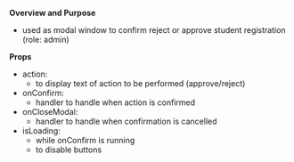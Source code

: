 **Overview and Purpose**

- used as modal window to confirm reject or approve student registration (role: admin)

**Props**

- action:
  - to display text of action to be performed (approve/reject)
- onConfirm:
  - handler to handle when action is confirmed
- onCloseModal:
  - handler to handle when confirmation is cancelled
- isLoading:
  - while onConfirm is running
  - to disable buttons
